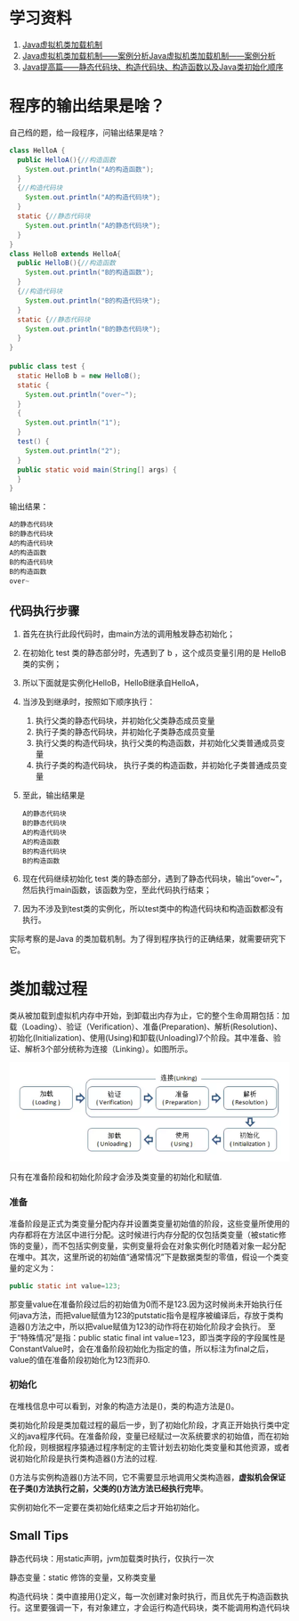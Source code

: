 # 学习资料

1. [Java虚拟机类加载机制](http://www.importnew.com/18548.html)
2. [Java虚拟机类加载机制——案例分析Java虚拟机类加载机制——案例分析](http://www.importnew.com/18566.html)
3. [Java提高篇——静态代码块、构造代码块、构造函数以及Java类初始化顺序](https://www.cnblogs.com/Qian123/p/5713440.html)



# 程序的输出结果是啥？

自己绉的题，给一段程序，问输出结果是啥？

```java
class HelloA {
  public HelloA(){//构造函数
    System.out.println("A的构造函数");
  }
  {//构造代码块
    System.out.println("A的构造代码块");
  }
  static {//静态代码块
    System.out.println("A的静态代码块");
  }
}
class HelloB extends HelloA{
  public HelloB(){//构造函数
    System.out.println("B的构造函数");
  }
  {//构造代码块
    System.out.println("B的构造代码块");
  }
  static {//静态代码块
    System.out.println("B的静态代码块");
  }
}

public class test {
  static HelloB b = new HelloB();
  static {
    System.out.println("over~");
  }
  {
    System.out.println("1");
  }
  test() {
    System.out.println("2");
  }
  public static void main(String[] args) {
  }
}
```

输出结果：

```c
A的静态代码块
B的静态代码块
A的构造代码块
A的构造函数
B的构造代码块
B的构造函数
over~
```

## 代码执行步骤

1. 首先在执行此段代码时，由main方法的调用触发静态初始化；

2. 在初始化 test 类的静态部分时，先遇到了 b ，这个成员变量引用的是 HelloB 类的实例；

3. 所以下面就是实例化HelloB，HelloB继承自HelloA，

4. 当涉及到继承时，按照如下顺序执行：

   1. 执行父类的静态代码块，并初始化父类静态成员变量
   2. 执行子类的静态代码块，并初始化子类静态成员变量
   3. 执行父类的构造代码块，执行父类的构造函数，并初始化父类普通成员变量
   4. 执行子类的构造代码块， 执行子类的构造函数，并初始化子类普通成员变量

5. 至此，输出结果是

   ```
   A的静态代码块
   B的静态代码块
   A的构造代码块
   A的构造函数
   B的构造代码块
   B的构造函数
   ```

6. 现在代码继续初始化 test 类的静态部分，遇到了静态代码块，输出“over~”，然后执行main函数，该函数为空，至此代码执行结束；

7. 因为不涉及到test类的实例化，所以test类中的构造代码块和构造函数都没有执行。

实际考察的是Java 的类加载机制。为了得到程序执行的正确结果，就需要研究下它。

# 类加载过程

类从被加载到虚拟机内存中开始，到卸载出内存为止，它的整个生命周期包括：加载（Loading）、验证（Verification）、准备(Preparation)、解析(Resolution)、初始化(Initialization)、使用(Using)和卸载(Unloading)7个阶段。其中准备、验证、解析3个部分统称为连接（Linking）。如图所示。

![](./pictures/class_load_process.png)

只有在准备阶段和初始化阶段才会涉及类变量的初始化和赋值.

### 准备

准备阶段是正式为类变量分配内存并设置类变量初始值的阶段，这些变量所使用的内存都将在方法区中进行分配。这时候进行内存分配的仅包括类变量（被static修饰的变量），而不包括实例变量，实例变量将会在对象实例化时随着对象一起分配在堆中。其次，这里所说的初始值“通常情况”下是数据类型的零值，假设一个类变量的定义为：

```java
public static int value=123;
```

那变量value在准备阶段过后的初始值为0而不是123.因为这时候尚未开始执行任何java方法，而把value赋值为123的putstatic指令是程序被编译后，存放于类构造器()方法之中，所以把value赋值为123的动作将在初始化阶段才会执行。
至于“特殊情况”是指：public static final int value=123，即当类字段的字段属性是ConstantValue时，会在准备阶段初始化为指定的值，所以标注为final之后，value的值在准备阶段初始化为123而非0.

### 初始化

在堆栈信息中可以看到，对象的构造方法是<init>()，类的构造方法是<clinit>()。

类初始化阶段是类加载过程的最后一步，到了初始化阶段，才真正开始执行类中定义的java程序代码。在准备阶段，变量已经赋过一次系统要求的初始值，而在初始化阶段，则根据程序猿通过程序制定的主管计划去初始化类变量和其他资源，或者说初始化阶段是执行类构造器<clinit>()方法的过程.

<clinit>()方法与实例构造器<init>()方法不同，它不需要显示地调用父类构造器，**虚拟机会保证在子类<init>()方法执行之前，父类的<clinit>()方法方法已经执行完毕**。

实例初始化不一定要在类初始化结束之后才开始初始化。

## Small Tips

静态代码块：用static声明，jvm加载类时执行，仅执行一次

静态变量：static 修饰的变量，又称类变量

构造代码块：类中直接用{}定义，每一次创建对象时执行，而且优先于构造函数执行。这里要强调一下，有对象建立，才会运行构造代码块，类不能调用构造代码块